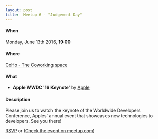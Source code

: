 ```yaml
---
layout: post
title:  Meetup 6 - "Judgement Day"
---
```


#### When
Monday, June 13th 2016, **19:00**

#### Where
[CoHo - The Coworking space](https://www.facebook.com/coho.gr)

#### What

* **Apple WWDC '16 Keynote'** by [Apple](https://developer.apple.com/wwdc/)

#### Description
Please join us to watch the keynote of the Worldwide Developers Conference, Apples' annual event that showcases new technologies to developers.
See you there!

<a href="http://www.meetup.com/CocoaHeadsSKG/events/231711923/" data-event="231711923" class="mu-rsvp-btn">RSVP</a> or
([Check the event on meetup.com](http://www.meetup.com/CocoaHeadsSKG/events/231711923/))
